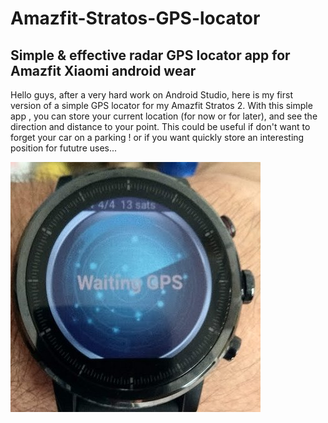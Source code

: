 # Amazfit-Stratos-GPS-locator
Simple &amp; effective radar GPS locator app for Amazfit Xiaomi android wear
------------------------------------------------------------------------------
Hello guys, after a very hard work on Android Studio, here is my first version of a simple GPS locator for my Amazfit Stratos 2.
With this simple app , you can store your current location (for now or for later), and see the direction and distance to your point.
This could be useful if don't want to forget your car on a parking ! or if you want quickly store an interesting position for fututre uses...

<img src="/gpsapp_271818537.jpg" alt="gps startup fix"/>

